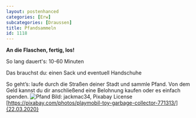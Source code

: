 ```yaml
---
layout: postenhanced
categories: [Erw]
subcategories: [Draussen]
title: Pfandsammeln
id: 1118
---
```

**An die Flaschen, fertig, los!**

So lang dauert's: 10-60 Minuten

Das brauchst du: einen Sack und eventuell Handschuhe

So geht’s: laufe durch die Straßen deiner Stadt und sammle Pfand. Von dem Geld kannst du dir anschließend eine Belohnung kaufen oder es einfach spenden.
![Pfand](https://cdn.pixabay.com/photo/2015/05/17/18/25/playmobil-771313_1280.jpg)
Bild: jackmac34, Pixabay License [https://pixabay.com/photos/playmobil-toy-garbage-collector-771313/]{22.03.2020}
